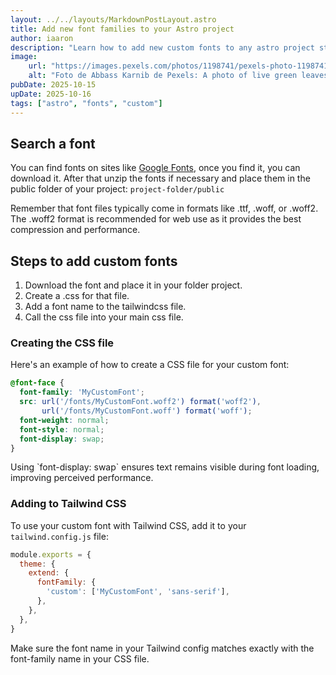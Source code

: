 ```yaml
---
layout: ../../layouts/MarkdownPostLayout.astro
title: Add new font families to your Astro project
author: iaaron
description: "Learn how to add new custom fonts to any astro project step-by-step"
image:
    url: "https://images.pexels.com/photos/1198741/pexels-photo-1198741.jpeg?auto=compress&cs=tinysrgb&w=1260&h=750&dpr=1"
    alt: "Foto de Abbass Karnib de Pexels: A photo of live green leaves."
pubDate: 2025-10-15
upDate: 2025-10-16
tags: ["astro", "fonts", "custom"]
---
```

## Search a font

You can find fonts on sites like [Google Fonts](https://fonts.google.com/), once you find it, you can download it. After that unzip the fonts if necessary and place them in the public folder of your project: `project-folder/public`

<div class="note">
  Remember that font files typically come in formats like .ttf, .woff, or .woff2. The .woff2 format is recommended for web use as it provides the best compression and performance.
</div>

## Steps to add custom fonts

1. Download the font and place it in your folder project.
2. Create a .css for that file.
3. Add a font name to the tailwindcss file.
4. Call the css file into your main css file.

### Creating the CSS file

Here's an example of how to create a CSS file for your custom font:

```css
@font-face {
  font-family: 'MyCustomFont';
  src: url('/fonts/MyCustomFont.woff2') format('woff2'),
       url('/fonts/MyCustomFont.woff') format('woff');
  font-weight: normal;
  font-style: normal;
  font-display: swap;
}
```

<div class="tip">
  Using `font-display: swap` ensures text remains visible during font loading, improving perceived performance.
</div>

### Adding to Tailwind CSS

To use your custom font with Tailwind CSS, add it to your `tailwind.config.js` file:

```js
module.exports = {
  theme: {
    extend: {
      fontFamily: {
        'custom': ['MyCustomFont', 'sans-serif'],
      },
    },
  },
}
```

<div class="warning">
  Make sure the font name in your Tailwind config matches exactly with the font-family name in your CSS file.
</div>

